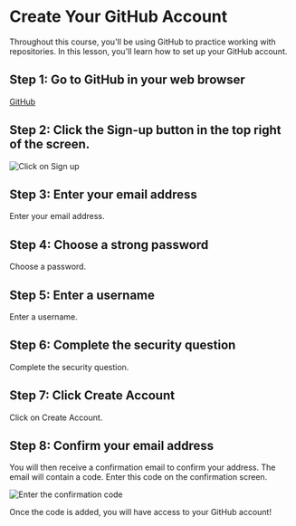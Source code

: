 # Create Your GitHub Account

Throughout this course, you'll be using GitHub to practice working with repositories. In this lesson, you'll learn how to set up your GitHub account.

## Step 1: Go to GitHub in your web browser

[GitHub](https://github.com/)

## Step 2: Click the Sign-up button in the top right of the screen.

![Click on Sign up](images/github_signup.png)

## Step 3: Enter your email address

Enter your email address.

## Step 4: Choose a strong password

Choose a password.

## Step 5: Enter a username

Enter a username.

## Step 6: Complete the security question

Complete the security question.

## Step 7: Click Create Account

Click on Create Account.

## Step 8: Confirm your email address

You will then receive a confirmation email to confirm your address. The email will contain a code. Enter this code on the confirmation screen.

![Enter the confirmation code](images/github_confirmation.png)

Once the code is added, you will have access to your GitHub account!
